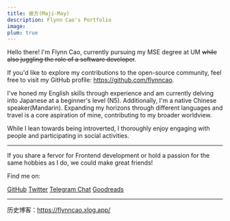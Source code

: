 ```yaml
---
title: 彼方(Maji-May)
description: Flynn Cao's Portfolio
image: 
plum: true
---
```


Hello there! I'm Flynn Cao, currently pursuing my MSE degree at UM ~~while also juggling the role of a software developer~~.

If you'd like to explore my contributions to the open-source community, feel free to visit my GitHub profile: https://github.com/flynncao.

I've honed my English skills through experience and am currently delving into Japanese at a beginner's level (N5). Additionally, I'm a native Chinese speaker(Mandarin). Expanding my horizons through different languages and travel is a core aspiration of mine, contributing to my broader worldview.

While I lean towards being introverted, I thoroughly enjoy engaging with people and participating in social activities.

--- 

If you share a fervor for Frontend development or hold a passion for the same hobbies as I do, we could make great friends!

Find me on:

<p flex="~ gap-3 wrap" class="mt--2!">
  <a href="https://github.com/FlynnCao" target="_blank"><span op75 i-simple-icons-github /> GitHub</a>
  <a href="https://www.twitter.com/true_flynncao" target="_blank"><span op75 i-simple-icons-twitter /> Twitter</a>
	<a href="https://t.me/FlynnCao" target="_blank"><span op75 i-simple-icons-telegram /> Telegram Chat</a>
  <!-- <a href="https://discord.com/users/flynncao/" target="_blank"><span op75 i-simple-icons-discord /> Discord Chat</a> -->
  <!-- <a href="https://www.youtube.com/@majimayofficial" target="_blank"><span op75 i-simple-icons-youtube /> YouTube</a> -->
	<!-- <a href="https://steamcommunity.com/id/flynncao/"><span op75 i-simple-icons-steam></span>Steam</a> -->
	  <!-- <a href="https://anilist.co/user/flynncao/" target="_blank"><span op75 i-simple-icons-anilist /> Anilist</a> -->
	<a href="https://www.goodreads.com/user/show/165341751-cornfieldchase" target="_blank"><span op75 i-la:goodreads /> Goodreads</a>
	<!-- <a href="https://open.spotify.com/user/31yq55jcmnkkkuhe4irsa7kphjoy"><span op75 i-simple-icons-spotify></span>Spotify</a>-->
	</p> 
<!-- If you enjoy my works, consider sponsoring me on [<span i-carbon-favorite /> GitHub Sponsor](https://github.com/sponsors/antfu) to keep them sustainable. -->


---

历史博客：https://flynncao.xlog.app/
